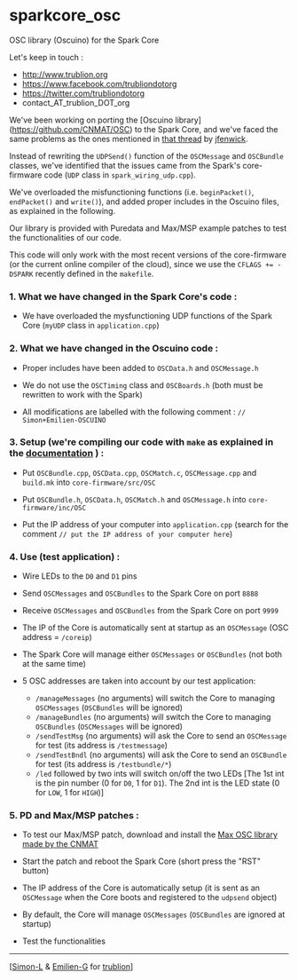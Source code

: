 sparkcore_osc
=============

OSC library (Oscuino) for the Spark Core

Let's keep in touch : 
- http://www.trublion.org
- https://www.facebook.com/trubliondotorg
- https://twitter.com/trubliondotorg
- contact_AT_trublion_DOT_org

We've been working on porting the [Oscuino library] (https://github.com/CNMAT/OSC) to the Spark Core, and we've faced the same problems as the ones mentioned in [that thread](https://community.spark.io/t/osc-open-sound-control-with-spark-core/371) by [jfenwick](https://github.com/jfenwick).

Instead of rewriting the `UDPSend()` function of the `OSCMessage` and `OSCBundle` classes, we've identified that the issues came from the Spark's core-firmware code (`UDP` class in `spark_wiring_udp.cpp`).

We've overloaded the misfunctioning functions (i.e. `beginPacket()`, `endPacket()` and `write()`), and added proper includes in the Oscuino files, as explained in the following. 

Our library is provided with Puredata and Max/MSP example patches to test the functionalities of our code.

This code will only work with the most recent versions of the core-firmware (or the current online compiler of the cloud), since we use the `CFLAGS += -DSPARK` recently defined in the `makefile`.



### 1. What we have changed in the Spark Core's code : 

- We have overloaded the mysfunctioning UDP functions of the Spark Core (`myUDP` class in `application.cpp`)



### 2. What we have changed in the Oscuino code : 

- Proper includes have been added to `OSCData.h` and `OSCMessage.h`

- We do not use the `OSCTiming` class and `OSCBoards.h` (both must be rewritten to work with the Spark)

- All modifications are labelled with the following comment : `// Simon+Emilien-OSCUINO`



### 3. Setup (we're compiling our code with `make` as explained in the [documentation](https://github.com/spark/core-firmware/) ) : 

- Put `OSCBundle.cpp`, `OSCData.cpp`, `OSCMatch.c`, `OSCMessage.cpp` and `build.mk` into `core-firmware/src/OSC`

- Put `OSCBundle.h`, `OSCData.h`, `OSCMatch.h` and `OSCMessage.h` into `core-firmware/inc/OSC`

- Put the IP address of your computer into `application.cpp` (search for the comment `// put the IP address of your computer here`)



### 4. Use (test application) : 

- Wire LEDs to the `D0` and `D1` pins

- Send `OSCMessages` and `OSCBundles` to the Spark Core on port `8888`

- Receive `OSCMessages` and `OSCBundles` from the Spark Core on port `9999`

- The IP of the Core is automatically sent at startup as an `OSCMessage` (OSC address = `/coreip`)

- The Spark Core will manage either `OSCMessages` or `OSCBundles` (not both at the same time)

- 5 OSC addresses are taken into account by our test application:
	* `/manageMessages` (no arguments) will switch the Core to managing `OSCMessages` (`OSCBundles` will be ignored)
	* `/manageBundles` (no arguments) will switch the Core to managing `OSCBundles` (`OSCMessages` will be ignored)
	* `/sendTestMsg` (no arguments) will ask the Core to send an `OSCMessage` for test (its address is `/testmessage`)
	* `/sendTestBndl` (no arguments) will ask the Core to send an `OSCBundle` for test (its address is `/testbundle/*`)
	* `/led` followed by two ints will switch on/off the two LEDs
	  [The 1st int is the pin number (0 for `D0`, 1 for `D1`). The 2nd int is the LED state (0 for `LOW`, 1 for `HIGH`)]



### 5. PD and Max/MSP patches :

- To test our Max/MSP patch, download and install the [Max OSC library made by the CNMAT](http://cnmat.berkeley.edu/downloads)

- Start the patch and reboot the Spark Core (short press the "RST" button)

- The IP address of the Core is automatically setup (it is sent as an `OSCMessage` when the Core boots and registered to the `udpsend` object)

- By default, the Core will manage `OSCMessages` (`OSCBundles` are ignored at startup)

- Test the functionalities

--------------------------
[[Simon-L](https://github.com/Simon-L) & [Emilien-G](https://github.com/emilien-g) for [trublion](https://github.com/trublion)]
